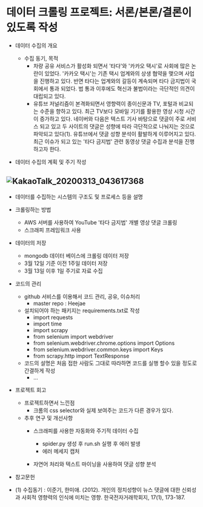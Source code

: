
데이터 크롤링 프로젝트: 서론/본론/결론이 있도록 작성
====================================
   
- 데이터 수집의 개요
   - 수집 동기, 목적
      - 차량 공유 서비스가 활성화 되면서 '타다'와 '카카오 택시'로 사회에 많은 논란이 있었다. '카카오 택시'는 기존 택시 업계와의 상생 협약을 맺으며 사업을 진행하고 있다. 반면 타다는 업계와의 갈등이 계속되며 타다 금지법이 국회에서 통과 되었다. 법 통과 이후에도 혁신과 불법이라는 극단적인 의견이 대립되고 있다.
      - 유튜브 저널리즘이 본격화되면서 영향력이 종이신문과 TV, 포털과 비교되는 수준을 향하고 있다. 최근 TV보다 모바일 기기를 활용한 영상 시청 시간이 증가하고 있다. 네이버와 다음은 텍스트 기사 바탕으로 댓글이 주로 서비스 되고 있고 두 사이트의 댓글은 성향에 따라 극단적으로 나눠지는 것으로 파악되고 있다(1). 유튜브에서 댓글 성향 분석이 활발하게 이루어지고 있다. 최근 이슈가 되고 있는 '타다 금지법' 관련 동영상 댓글 수집과 분석을 진행하고자 한다.
      
- 데이터 수집의 계획 및 주기 작성

![KakaoTalk_20200313_043617368](https://user-images.githubusercontent.com/15780961/76589847-c7033a80-652e-11ea-9f94-960d9f0b3b03.png)
   - 
- 데이터를 수집하는 시스템의 구조도 및 프로세스 등을 설명
- 크롤링하는 방법
   - AWS 서버를 사용하여 YouTube '타다 금지법' 개별 영상 댓글 크롤링
   - 스크래피 프레임워크 사용

- 데이터의 저장
   - mongodb 데이터 베이스에 크롤링 데이터 저장
   - 3월 12일 기준 이전 1주일 데이터 저장
   - 3월 13일 이후 1일 주기로 자료 수집

- 코드의 관리
   - github 서비스를 이용해서 코드 관리, 공유, 이슈처리
      - master repo : Heejae
   - 설치되어야 하는 패키지는 requirements.txt로 작성
      - import requests
      - import time
      - import scrapy
      - from selenium import webdriver
      - from selenium.webdriver.chrome.options import Options
      - from selenium.webdriver.common.keys import Keys
      - from scrapy.http import TextResponse
   - 코드의 설명은 처음 접한 사람도 그대로 따라하면 코드를 실행 할수 있을 정도로 간결하게 작성
      - ...
- 프로젝트 회고
   - 프로젝트하면서 느낀점
      - 크롬의 css selector와 실제 보여주는 코드가 다른 경우가 있다.
   - 추후 연구 및 개선사항
      - 스크래피를 사용한 자동화와 주기적 데이터 수집
         - spider.py 생성 후 run.sh 실행 후 에러 발생
         - 에러 메세지 캡처

      - 자연어 처리와 텍스트 마이닝을 사용하여 댓글 성향 분석
- 참고문헌
- (1) 수집동기 : 이준기, 한미애. (2012). 개인의 정치성향이 뉴스 댓글에 대한 신뢰성과 사회적 영향력의 인식에 미치는 영향. 한국전자거래학회지, 17(1), 173-187.
